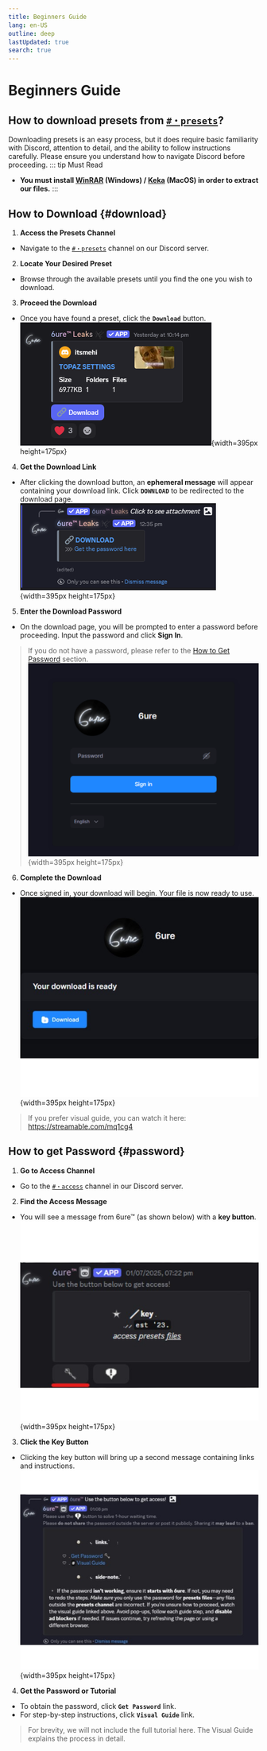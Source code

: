 ```yaml
---
title: Beginners Guide
lang: en-US
outline: deep
lastUpdated: true
search: true
---
```

# Beginners Guide

## How to download presets from [`#・presets`](https://discord.com/channels/1118862694980788276/1340609745270345831)?

Downloading presets is an easy process, but it does require basic familiarity with Discord, attention to detail, and the ability to follow instructions carefully. Please ensure you understand how to navigate Discord before proceeding.
::: tip Must Read
- **You must install [WinRAR](https://www.win-rar.com/) (Windows) / [Keka](https://d.keka.io/) (MacOS) in order to extract our files.**
:::

## How to Download {#download}

1. **Access the Presets Channel**
- Navigate to the [`#・presets`](https://discord.com/channels/1118862694980788276/1340609745270345831) channel on our Discord server.
2. **Locate Your Desired Preset**
- Browse through the available presets until you find the one you wish to download.
3. **Proceed the Download**
- Once you have found a preset, click the **`Download`** button.
![Alt text](assets/Screenshot%202025-08-11%20123538.png){width=395px height=175px}
4. **Get the Download Link**
- After clicking the download button, an **ephemeral message** will appear containing your download link. Click **`DOWNLOAD`** to be redirected to the download page.
![Alt text](assets/Screenshot%202025-08-11%20123608.png){width=395px height=175px}
5. **Enter the Download Password**
- On the download page, you will be prompted to enter a password before proceeding. Input the password and click **Sign In**.
> If you do not have a password, please refer to the [How to Get Password](#password) section.
![Alt text](assets/Untitled%20design%20(3).png){width=395px height=175px}
6. **Complete the Download**
- Once signed in, your download will begin. Your file is now ready to use.
![Alt text](assets/Untitled_design__2_-removebg-preview.png){width=395px height=175px}
> If you prefer visual guide, you can watch it here: https://streamable.com/mq1cg4

## How to get Password {#password}

1. **Go to Access Channel**
- Go to the [`#・access`](https://discord.com/channels/1118862694980788276/1193416406587428924) channel in our Discord server.
2. **Find the Access Message**
- You will see a message from 6ure™ (as shown below) with a **key button**.
![Access Message Example](assets/Untitled_design__1_-removebg-preview.png){width=395px height=175px}
3. **Click the Key Button**
- Clicking the key button will bring up a second message containing links and instructions.
![Password & Guide Message](assets/Untitled_design-removebg-preview.png){width=395px height=175px}
4. **Get the Password or Tutorial**
- To obtain the password, click **`Get Password`** link.
- For step-by-step instructions, click **`Visual Guide`** link.
> For brevity, we will not include the full tutorial here. The Visual Guide explains the process in detail.
